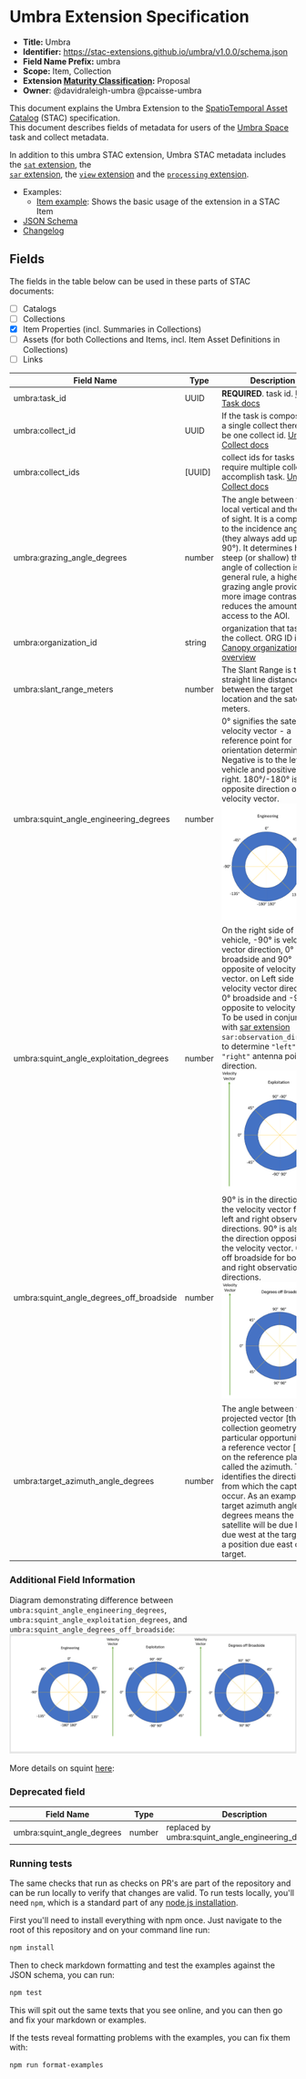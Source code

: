# Umbra Extension Specification

- **Title:** Umbra
- **Identifier:** <https://stac-extensions.github.io/umbra/v1.0.0/schema.json>
- **Field Name Prefix:** umbra
- **Scope:** Item, Collection
- **Extension [Maturity Classification](https://github.com/radiantearth/stac-spec/tree/master/extensions/README.md#extension-maturity):** Proposal
- **Owner**: @davidraleigh-umbra @pcaisse-umbra

This document explains the Umbra Extension to the [SpatioTemporal Asset Catalog](https://github.com/radiantearth/stac-spec) (STAC) specification. \
This document describes fields of metadata for users of the [Umbra Space](https://umbra.space) task and collect metadata.

In addition to this umbra STAC extension, Umbra STAC metadata includes the [`sat` extension](https://github.com/stac-extensions/sat), the \
[`sar` extension](https://github.com/stac-extensions/sar), the [`view` extension](https://github.com/stac-extensions/view) and the [`processing` extension](https://github.com/stac-extensions/processing).

- Examples:
  - [Item example](examples/item.json): Shows the basic usage of the extension in a STAC Item
- [JSON Schema](json-schema/schema.json)
- [Changelog](./CHANGELOG.md)

## Fields

The fields in the table below can be used in these parts of STAC documents:

- [ ] Catalogs
- [ ] Collections
- [x] Item Properties (incl. Summaries in Collections)
- [ ] Assets (for both Collections and Items, incl. Item Asset Definitions in Collections)
- [ ] Links

| Field Name                               | Type   | Description                                                                                                                                                                                                                                                                                                                                                                                                                                                                                                                     |
|------------------------------------------|--------|---------------------------------------------------------------------------------------------------------------------------------------------------------------------------------------------------------------------------------------------------------------------------------------------------------------------------------------------------------------------------------------------------------------------------------------------------------------------------------------------------------------------------------|
| umbra:task_id                            | UUID   | **REQUIRED**. task id. [Umbra Task docs](https://docs.canopy.umbra.space/docs/tasking#tasks)                                                                                                                                                                                                                                                                                                                                                                                                                                    |
| umbra:collect_id                         | UUID   | If the task is composed of a single collect there will be one collect id. [Umbra Collect docs](https://docs.canopy.umbra.space/docs/tasking#collects)                                                                                                                                                                                                                                                                                                                                                                           |
| umbra:collect_ids                        | [UUID] | collect ids for tasks which require multiple collects to accomplish task. [Umbra Collect docs](https://docs.canopy.umbra.space/docs/tasking#collects)                                                                                                                                                                                                                                                                                                                                                                           |
| umbra:grazing_angle_degrees              | number | The angle between the local vertical and the line of sight. It is a complement to the incidence angle (they always add up to 90&deg;). It determines how steep (or shallow) the angle of collection is. As a general rule, a higher grazing angle provides more image contrast but reduces the amount of access to the AOI.                                                                                                                                                                                                     |
| umbra:organization_id                    | string | organization that tasked the collect. ORG ID in [Canopy organization overview](https://canopy.umbra.space/organization)                                                                                                                                                                                                                                                                                                                                                                                                         |
| umbra:slant_range_meters                 | number | The Slant Range is the straight line distance between the target location and the satellite in meters.                                                                                                                                                                                                                                                                                                                                                                                                                          |
| umbra:squint_angle_engineering_degrees   | number | 0&deg; signifies the satellite's velocity vector - a reference point for orientation determination. Negative is to the left of vehicle and positive to the right. 180&deg;/-180&deg; is the opposite direction of the velocity vector. ![engineering](images/engineering_squint.png)                                                                                                                                                                                                                                            |
| umbra:squint_angle_exploitation_degrees  | number | On the right side of vehicle, -90&deg; is velocity vector direction, 0&deg; broadside and 90&deg; opposite of velocity vector. on Left side 90&deg; is velocity vector direction, 0&deg; broadside and -90&deg; opposite to velocity vector. To be used in conjunction with [sar extension](https://github.com/stac-extensions/sar/tree/v1.0.0?tab=readme-ov-file#item-properties) `sar:observation_direction` to determine `"left"` and `"right"` antenna pointing direction.  ![exploitation](images/exploitation_squint.png) |
| umbra:squint_angle_degrees_off_broadside | number | 90&deg; is in the direction of the velocity vector for both left and right observation directions. 90&deg; is also in the direction opposite of the velocity vector. 0&deg; is off broadside for both left and right observation directions. ![degrees_off_broadside_squint](images/degrees_off_broadside_squint.png)                                                                                                                                                                                                           |
| umbra:target_azimuth_angle_degrees       | number | The angle between the projected vector [the collection geometry of the particular opportunity] and a reference vector [north] on the reference plane is called the azimuth. This identifies the direction from which the capture will occur. As an example, a target azimuth angle of 90 degrees means the satellite will be due looking due west at the target from a position due east of the target.                                                                                                                         |

### Additional Field Information

Diagram demonstrating difference between `umbra:squint_angle_engineering_degrees`, `umbra:squint_angle_exploitation_degrees`, and `umbra:squint_angle_degrees_off_broadside`:
![squints](images/squints.png)

More details on squint [here](https://docs.canopy.umbra.space/docs/squint):

### Deprecated field

| Field Name                 | Type   | Description                                        |
|----------------------------|--------|----------------------------------------------------|
| umbra:squint_angle_degrees | number | replaced by umbra:squint_angle_engineering_degrees |

### Running tests

The same checks that run as checks on PR's are part of the repository and can be run locally to verify that changes are valid. 
To run tests locally, you'll need `npm`, which is a standard part of any [node.js installation](https://nodejs.org/en/download/).

First you'll need to install everything with npm once. Just navigate to the root of this repository and on 
your command line run:
```bash
npm install
```

Then to check markdown formatting and test the examples against the JSON schema, you can run:
```bash
npm test
```

This will spit out the same texts that you see online, and you can then go and fix your markdown or examples.

If the tests reveal formatting problems with the examples, you can fix them with:
```bash
npm run format-examples
```
